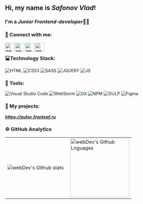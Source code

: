 ## Hi, my name is *Safonov Vlad*!  
### I'm a *Junior Frontend-developer*👨‍💻
### 📱 Connect with me:
[<img align="left" alt="webDev | Instagram" width="30px" height="30px" src="https://cdn.icon-icons.com/icons2/1211/PNG/512/1491580635-yumminkysocialmedia26_83102.png"/>][instagram]
[<img align="left" alt="webDev | Telegram" width="30px" height="30px" src="https://cdn.icon-icons.com/icons2/2429/PNG/512/telegram_logo_icon_147228.png"/>][telegram]
[<img align="left" alt="webDev | Mail" width="30px" height="30px" src="https://cdn.icon-icons.com/icons2/2429/PNG/512/mail_ru_logo_icon_147267.png"/>][mail]
[<img align="left" alt="webDev | VK" width="30px" height="30px" src="https://cdn.icon-icons.com/icons2/805/PNG/512/vk_icon-icons.com_65934.png" />][vk]&nbsp;

### 💻Technology Stack:
![HTML](https://img.shields.io/badge/-HTML-090909?style=flat&logo=html5)
![CSS3](https://img.shields.io/badge/-CSS-090909?style=flat&logo=css3)
![SASS](https://img.shields.io/badge/-SASS-090909?style=flat&logo=SASS)
![JQUERY](https://img.shields.io/badge/-jQuery-090909?style=flat&logo=jquery)
![JS](https://img.shields.io/badge/-JS-090909?style=flat&logo=javascript)


### 🔧 Tools:
![Visual Studio Code](https://img.shields.io/badge/-Visual%20Studio%20Code-333333?style=flat&logo=visual-studio-code&logoColor=007ACC)
![WebStorm](https://img.shields.io/badge/-WebStorm-090909?style=flat&logo=WebStorm)
![Git](https://img.shields.io/badge/-Git-333333?style=flat&logo=git)
![NPM](https://img.shields.io/badge/-NPM-333333?style=flat&logo=NPM)
![GULP](https://img.shields.io/badge/-GULP-090909?style=flat&logo=GULP)
![Figma](https://img.shields.io/badge/-Figma-090909?style=flat&logo=Figma)

### 💾 My projects:
***https://pulse.frontsaf.ru***

### ⚙️ GitHub Analytics

<table>
  <tr>
    <td>
      <img align="left" src="https://github-readme-streak-stats.herokuapp.com/?user=safonix&theme=algolia" alt="webDev's Github stats" />
    </td>
    <td>
      <img height="195px" align="right" alt="webDev's Github Lnguages" src="https://github-readme-stats-eight-theta.vercel.app/api/top-langs/?username=safonix&theme=algolia&layout=compact" />
    </td>
  </tr>
</table>


[mail]:mailto:safonix@bk.ru
[telegram]:https://t.me/safonix
[instagram]: https://instagram.com/saf_sv
[vk]: https://vk.com/safonov_vlad
[github]: https://github.com/safonix




